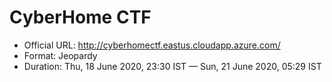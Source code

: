 # CyberHome CTF

- Official URL: http://cyberhomectf.eastus.cloudapp.azure.com/
- Format: Jeopardy
- Duration: Thu, 18 June 2020, 23:30 IST — Sun, 21 June 2020, 05:29 IST
